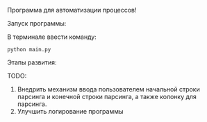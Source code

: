 Программа для автоматизации процессов!

Запуск программы:

В терминале ввести команду:

<code>python main.py</code>

Этапы развития:

TODO:
1. Внедрить механизм ввода пользователем начальной строки парсинга и конечной строки парсинга, а также колонку для парсинга.
2. Улучшить логирование программы